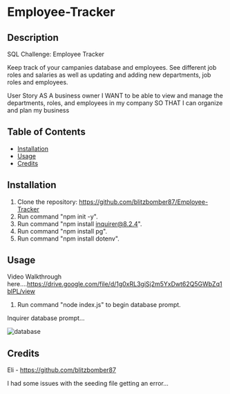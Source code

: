 # Employee-Tracker

## Description

SQL Challenge: Employee Tracker

Keep track of your campanies database and employees.  See different job roles and salaries as well as updating and adding new departments, job roles and employees.

User Story
AS A business owner
I WANT to be able to view and manage the departments, roles, and employees in my company
SO THAT I can organize and plan my business

## Table of Contents 

- [Installation](#installation)
- [Usage](#usage)
- [Credits](#credits)

## Installation

1. Clone the repository: https://github.com/blitzbomber87/Employee-Tracker
2. Run command "npm init -y".
3. Run command "npm install inquirer@8.2.4".
4. Run command "npm install pg".
5. Run command "npm install dotenv".


## Usage

Video Walkthrough here....https://drive.google.com/file/d/1g0xRL3giSj2m5YxDwt62Q5GWbZq1blPL/view

1. Run command "node index.js" to begin database prompt.

Inquirer database prompt...

![database](https://github.com/user-attachments/assets/38bce3be-34b9-44e9-a6bd-9ba8f630e0c5)

## Credits
Eli - https://github.com/blitzbomber87

I had some issues with the seeding file getting an error...




